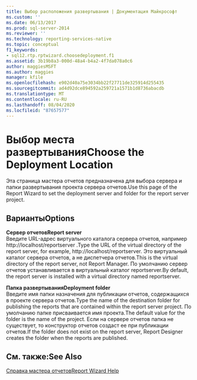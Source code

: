 ```yaml
---
title: Выбор расположения развертывания | Документация Майкрософт
ms.custom: ''
ms.date: 06/13/2017
ms.prod: sql-server-2014
ms.reviewer: ''
ms.technology: reporting-services-native
ms.topic: conceptual
f1_keywords:
- sql12.rtp.rptwizard.choosedeployment.f1
ms.assetid: 3b19b8a3-000d-48a4-b4a2-4f7da078a0c6
author: maggiesMSFT
ms.author: maggies
manager: kfile
ms.openlocfilehash: e902d40a75e3034bb22f27711de325914d255435
ms.sourcegitcommit: ad4d92dce894592a259721a1571b1d8736abacdb
ms.translationtype: MT
ms.contentlocale: ru-RU
ms.lasthandoff: 08/04/2020
ms.locfileid: "87657577"
---
```

# <a name="choose-the-deployment-location"></a><span data-ttu-id="dbb6c-102">Выбор места развертывания</span><span class="sxs-lookup"><span data-stu-id="dbb6c-102">Choose the Deployment Location</span></span>
  <span data-ttu-id="dbb6c-103">Эта страница мастера отчетов предназначена для выбора сервера и папки развертывания проекта сервера отчетов.</span><span class="sxs-lookup"><span data-stu-id="dbb6c-103">Use this page of the Report Wizard to set the deployment server and folder for the report server project.</span></span>  
  
## <a name="options"></a><span data-ttu-id="dbb6c-104">Варианты</span><span class="sxs-lookup"><span data-stu-id="dbb6c-104">Options</span></span>  
 <span data-ttu-id="dbb6c-105">**Сервер отчетов**</span><span class="sxs-lookup"><span data-stu-id="dbb6c-105">**Report server**</span></span>  
 <span data-ttu-id="dbb6c-106">Введите URL-адрес виртуального каталога сервера отчетов, например http://localhost/reportserver .</span><span class="sxs-lookup"><span data-stu-id="dbb6c-106">Type the URL of the virtual directory of the report server, for example, http://localhost/reportserver.</span></span> <span data-ttu-id="dbb6c-107">Это виртуальный каталог сервера отчетов, а не диспетчера отчетов.</span><span class="sxs-lookup"><span data-stu-id="dbb6c-107">This is the virtual directory of the report server, not Report Manager.</span></span> <span data-ttu-id="dbb6c-108">По умолчанию сервер отчетов устанавливается в виртуальный каталог reportserver.</span><span class="sxs-lookup"><span data-stu-id="dbb6c-108">By default, the report server is installed with a virtual directory named reportserver.</span></span>  
  
 <span data-ttu-id="dbb6c-109">**Папка развертывания**</span><span class="sxs-lookup"><span data-stu-id="dbb6c-109">**Deployment folder**</span></span>  
 <span data-ttu-id="dbb6c-110">Введите имя папки назначения для публикации отчетов, содержащихся в проекте сервера отчетов.</span><span class="sxs-lookup"><span data-stu-id="dbb6c-110">Type the name of the destination folder for publishing the reports that are contained within the report server project.</span></span> <span data-ttu-id="dbb6c-111">По умолчанию папке присваивается имя проекта.</span><span class="sxs-lookup"><span data-stu-id="dbb6c-111">The default value for the folder is the name of the project.</span></span> <span data-ttu-id="dbb6c-112">Если на сервере отчетов папка не существует, то конструктор отчетов создаст ее при публикации отчетов.</span><span class="sxs-lookup"><span data-stu-id="dbb6c-112">If the folder does not exist on the report server, Report Designer creates the folder when the reports are published.</span></span>  
  
## <a name="see-also"></a><span data-ttu-id="dbb6c-113">См. также:</span><span class="sxs-lookup"><span data-stu-id="dbb6c-113">See Also</span></span>  
 [<span data-ttu-id="dbb6c-114">Справка мастера отчетов</span><span class="sxs-lookup"><span data-stu-id="dbb6c-114">Report Wizard Help</span></span>](../../2014/reporting-services/report-wizard-help.md)  
  
  
